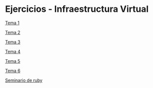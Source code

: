 Ejercicios - Infraestructura Virtual
===========

[Tema 1](https://github.com/PSanchezR/Ejercicios-/wiki/Tema-1)

[Tema 2](https://github.com/PSanchezR/Ejercicios-/wiki/Tema-2)

[Tema 3](https://github.com/PSanchezR/Ejercicios-/wiki/Tema-3)

[Tema 4](https://github.com/PSanchezR/Ejercicios-/wiki/Tema-4)

[Tema 5](https://github.com/PSanchezR/Ejercicios-/wiki/Tema-5)

[Tema 6](https://github.com/PSanchezR/Ejercicios-/wiki/Tema-6)

[Seminario de ruby](https://github.com/PSanchezR/Ejercicios-/wiki/Seminario-de-ruby)
